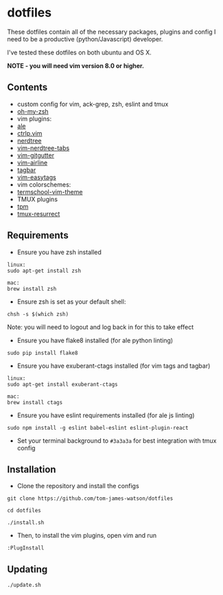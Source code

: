 # dotfiles

These dotfiles contain all of the necessary packages, plugins and config I need to be a productive (python/Javascript) developer.

I've tested these dotfiles on both ubuntu and OS X.

**NOTE - you will need vim version 8.0 or higher.**

## Contents

- custom config for vim, ack-grep, zsh, eslint and tmux
- [oh-my-zsh](https://github.com/robbyrussell/oh-my-zsh)
- vim plugins:
 - [ale](https://github.com/w0rp/ale)
 - [ctrlp.vim](https://github.com/kien/ctrlp.vim)
 - [nerdtree](https://github.com/scrooloose/nerdtree)
 - [vim-nerdtree-tabs](https://github.com/jistr/vim-nerdtree-tabs)
 - [vim-gitgutter](https://github.com/airblade/vim-gitgutter)
 - [vim-airline](https://github.com/bling/vim-airline)
 - [tagbar](https://github.com/majutsushi/tagbar)
 - [vim-easytags](https://github.com/xolox/vim-easytags)
- vim colorschemes:
 - [termschool-vim-theme](https://github.com/marcopaganini/termschool-vim-theme)
- TMUX plugins
 - [tpm](https://github.com/tmux-plugins/tpm)
 - [tmux-resurrect](https://github.com/tmux-plugins/tmux-resurrect)

## Requirements

- Ensure you have zsh installed
```
linux:
sudo apt-get install zsh

mac:
brew install zsh
```
- Ensure zsh is set as your default shell:
```
chsh -s $(which zsh)
```
Note: you will need to logout and log back in for this to take effect

- Ensure you have flake8 installed (for ale python linting)
```
sudo pip install flake8
```
- Ensure you have exuberant-ctags installed (for vim tags and tagbar)
```
linux:
sudo apt-get install exuberant-ctags

mac:
brew install ctags
```
- Ensure you have eslint requirements installed (for ale js linting)
```
sudo npm install -g eslint babel-eslint eslint-plugin-react
```
- Set your terminal background to `#3a3a3a` for best integration with tmux config

## Installation

- Clone the repository and install the configs
```
git clone https://github.com/tom-james-watson/dotfiles

cd dotfiles

./install.sh
```
- Then, to install the vim plugins, open vim and run
```
:PlugInstall
```

## Updating

```
./update.sh
```
